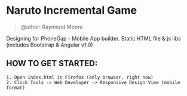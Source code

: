 # Naruto Incremental Game
> @uthor: Raymond Moore

Designing for PhoneGap - Mobile App builder.
Static HTML file & js libs (includes Bootstrap & Angular v1.0)

## HOW TO GET STARTED:
```
1. Open index.html in Firefox (only browser, right now)
2. Click Tools -> Web Developer -> Responsive Design View (mobile format)
```


